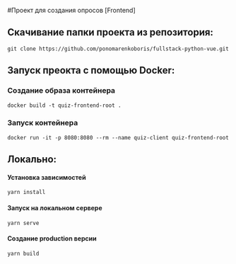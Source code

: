 #Проект для создания опросов [Frontend]

## Скачивание папки проекта из репозитория:
```
git clone https://github.com/ponomarenkoboris/fullstack-python-vue.git
```
## Запуск преокта с помощью Docker:
### Создание образа контейнера
```shell
docker build -t quiz-frontend-root .
```
### Запуск контейнера
```shell
docker run -it -p 8080:8080 --rm --name quiz-client quiz-frontend-root
```

## Локально: 
#### Установка зависимостей
```
yarn install
```
#### Запуск на локальном сервере
```
yarn serve
```
#### Создание production версии
```
yarn build
```
